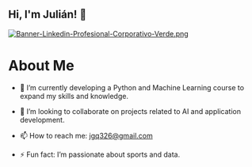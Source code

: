 ## Hi, I'm Julián! 👋

[![Banner-Linkedin-Profesional-Corporativo-Verde.png](https://i.postimg.cc/GhsBwLqT/Banner-Linkedin-Profesional-Corporativo-Verde.png)](https://postimg.cc/WhTp0vRs)

# About Me
- 🔭 I’m currently developing a Python and Machine Learning course to expand my skills and knowledge.

- 👯 I’m looking to collaborate on projects related to AI and application development.

- 📫 How to reach me: jgq326@gmail.com  

- ⚡ Fun fact: I’m passionate about sports and data.
